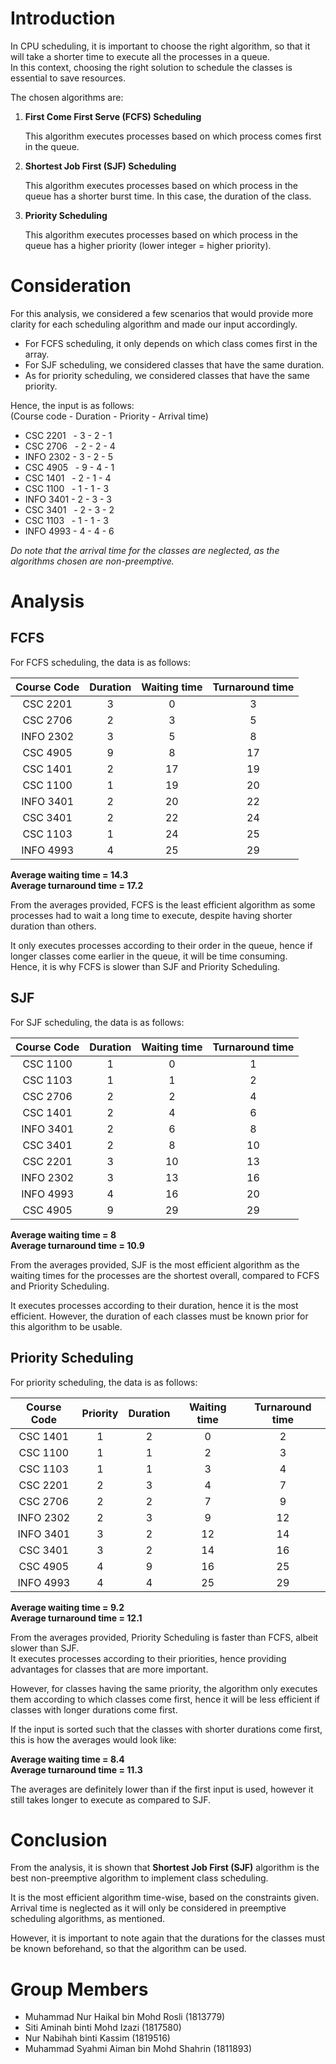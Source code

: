 # Introduction

In CPU scheduling, it is important to choose the right algorithm, so that it will take a shorter time to execute all the processes in a queue.  
In this context, choosing the right solution to schedule the classes is essential to save resources.

The chosen algorithms are:

1. **First Come First Serve (FCFS) Scheduling**

	This algorithm executes processes based on which process comes first in the queue.


2. **Shortest Job First (SJF) Scheduling**

	This algorithm executes processes based on which process in the queue has a shorter burst time. In this case, the duration of the class.


3. **Priority Scheduling**

	This algorithm executes processes based on which process in the queue has a higher priority (lower integer = higher priority).

# Consideration

For this analysis, we considered a few scenarios that would provide more clarity for each scheduling algorithm and made our input accordingly.

* For FCFS scheduling, it only depends on which class comes first in the array.
* For SJF scheduling, we considered classes that have the same duration.
* As for priority scheduling, we considered classes that have the same priority.

Hence, the input is as follows:  
(Course code - Duration - Priority - Arrival time)

* CSC 2201 &nbsp;&nbsp;- 3 - 2 - 1
* CSC 2706 &nbsp;&nbsp;- 2 - 2 - 4
* INFO 2302 - 3 - 2 - 5
* CSC 4905 &nbsp;&nbsp;- 9 - 4 - 1
* CSC 1401 &nbsp;&nbsp;- 2 - 1 - 4
* CSC 1100 &nbsp;&nbsp;- 1 - 1 - 3
* INFO 3401 - 2 - 3 - 3
* CSC 3401 &nbsp;&nbsp;- 2 - 3 - 2
* CSC 1103 &nbsp;&nbsp;- 1 - 1 - 3
* INFO 4993 - 4 - 4 - 6

*Do note that the arrival time for the classes are neglected, as the algorithms chosen are non-preemptive.*

# Analysis

## FCFS

For FCFS scheduling, the data is as follows:

|  Course Code  |   Duration    |  Waiting time  | Turnaround time |
| :---: | :---: | :---: | :---: |
| CSC 2201 | 3 | 0 | 3 |
| CSC 2706 | 2 | 3 | 5 |
| INFO 2302 | 3 | 5 | 8 |
| CSC 4905 | 9 | 8 | 17 |
| CSC 1401 | 2 | 17 | 19 |
| CSC 1100 | 1 | 19 | 20 |
| INFO 3401 | 2 | 20 | 22 |
| CSC 3401 | 2 | 22 | 24 |
| CSC 1103 | 1 | 24 | 25 |
| INFO 4993 | 4 | 25 | 29 |

**Average waiting time = 14.3**  
**Average turnaround time = 17.2**

From the averages provided, FCFS is the least efficient algorithm as some processes had to wait a long time to execute, despite having shorter duration than others.

It only executes processes according to their order in the queue, hence if longer classes come earlier in the queue, it will be time consuming.  
Hence, it is why FCFS is slower than SJF and Priority Scheduling.

## SJF

For SJF scheduling, the data is as follows:

|  Course Code  |   Duration    |  Waiting time  | Turnaround time |
| :---: | :---: | :---: | :---: |
| CSC 1100 | 1 | 0 | 1 |
| CSC 1103 | 1 | 1 | 2 |
| CSC 2706 | 2 | 2 | 4 |
| CSC 1401 | 2 | 4 | 6 |
| INFO 3401 | 2 | 6 | 8 |
| CSC 3401 | 2 | 8 | 10 |
| CSC 2201 | 3 | 10 | 13 |
| INFO 2302 | 3 | 13 | 16 |
| INFO 4993 | 4 | 16 | 20 |
| CSC 4905 | 9 | 29 | 29 |

**Average waiting time = 8**  
**Average turnaround time = 10.9**

From the averages provided, SJF is the most efficient algorithm as the waiting times for the processes are the shortest overall, compared to FCFS and Priority Scheduling.

It executes processes according to their duration, hence it is the most efficient. However, the duration of each classes must be known prior for this algorithm to be usable.

## Priority Scheduling

For priority scheduling, the data is as follows:

|  Course Code  |   Priority    |   Duration    |  Waiting time  | Turnaround time |
| :---: | :---: | :---: | :---: | :---: |
| CSC 1401 | 1 | 2 | 0 | 2 |
| CSC 1100 | 1 | 1 | 2 | 3 |
| CSC 1103 | 1 | 1 | 3 | 4 |
| CSC 2201 | 2 | 3 | 4 | 7 |
| CSC 2706 | 2 | 2 | 7 | 9 |
| INFO 2302 | 2 | 3 | 9 | 12 |
| INFO 3401 | 3 | 2 | 12 | 14 |
| CSC 3401 | 3 | 2 | 14 | 16 |
| CSC 4905 | 4 | 9 | 16 | 25 |
| INFO 4993 | 4 | 4 | 25 | 29 |

**Average waiting time = 9.2**  
**Average turnaround time = 12.1**

From the averages provided, Priority Scheduling is faster than FCFS, albeit slower than SJF.  
It executes processes according to their priorities, hence providing advantages for classes that are more important.

However, for classes having the same priority, the algorithm only executes them according to which classes come first, hence it will be less efficient if classes with longer durations come first.

If the input is sorted such that the classes with shorter durations come first, this is how the averages would look like:

**Average waiting time = 8.4**  
**Average turnaround time = 11.3**

The averages are definitely lower than if the first input is used, however it still takes longer to execute as compared to SJF.

# Conclusion

From the analysis, it is shown that **Shortest Job First (SJF)** algorithm is the best non-preemptive algorithm to implement class scheduling.

It is the most efficient algorithm time-wise, based on the constraints given. Arrival time is neglected as it will only be considered in preemptive scheduling algorithms, as mentioned.

However, it is important to note again that the durations for the classes must be known beforehand, so that the algorithm can be used.  

# Group Members

* Muhammad Nur Haikal bin Mohd Rosli (1813779)
* Siti Aminah binti Mohd Izazi (1817580)
* Nur Nabihah binti Kassim (1819516)
* Muhammad Syahmi Aiman bin Mohd Shahrin (1811893)
